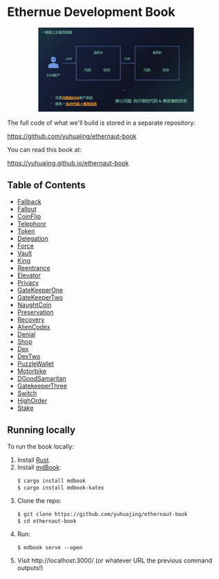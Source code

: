 # Ethernue Development Book

<p align="center">
<img src="/src/images/intercall.png" alt="Ethernaut Book cover" width="360"/>
</p>

The full code of what we'll build is stored in a separate repository:

https://github.com/yuhuajing/ethernaut-book

You can read this book at:

https://yuhuajing.github.io/ethernaut-book

## Table of Contents
- [Fallback](01-Fallback/fallback.md)
- [Fallout](02-Fallout/Fallout.md)
- [CoinFlip](03-CoinFlip/CoinFlip.md)
- [Telephonr](04-Telephone/Telephone.md)
- [Token](05-Token/Token.md)
- [Delegation](06-Delegation/Delegate.md)
- [Force](07-Force/Force.md)
- [Vault](08-Vault/Vault.md)
- [King](09-King/King.md)
- [Reentrance](10-Reentrance/Reentrance.md)
- [Elevator](11-Elevator/Elevator.md)
- [Privacy](12-Privacy/Privacy.md)
- [GateKeeperOne](13-GatekeeperOne/GateKeeperOne.md)
- [GateKeeperTwo](14-GatekeeperTwo/GateKeeperTwo.md)
- [NaughtCoin](15-NaughtCoin/NaughtCoin.md)
- [Preservation](16-Preservation/Preservation.md)
- [Recovery](17-Recovery/Recovery.md)
- [AlienCodex](19-AlienCodex/AlienCodeX.md)
- [Denial](20-Denial/Denial.md)
- [Shop](21-Shop/Shop.md)
- [Dex](22-Dex/Dex.md)
- [DexTwo](23-DexTwo/DexTwo.md)
- [PuzzleWallet](24-PuzzleWallet/PuzzleWallet.md)
- [Motorbike](25-Motorbike/Motorbike.md)
- [DGoodSamaritan](27-GoodSamaritan/GoodSamaritan.md)
- [GatekeeperThree](28-GatekeeperThree/GateKeeperThree.md)
- [Switch](29-Switch/Switch.md)
- [HighOrder](30-HigherOrder/HigherOrder.md)
- [Stake](31-Stake/Stake.md)

## Running locally
To run the book locally:
1. Install [Rust](https://www.rust-lang.org/).
1. Install [mdBook](https://github.com/rust-lang/mdBook):
    ```shell
    $ cargo install mdbook
    $ cargo install mdbook-katex
    ```
1. Clone the repo:
    ```shell
    $ git clone https://github.com/yuhuajing/ethernaut-book
    $ cd ethernaut-book
    ```
1. Run:
    ```shell
    $ mdbook serve --open
    ```
1. Visit http://localhost:3000/ (or whatever URL the previous command outputs!)
